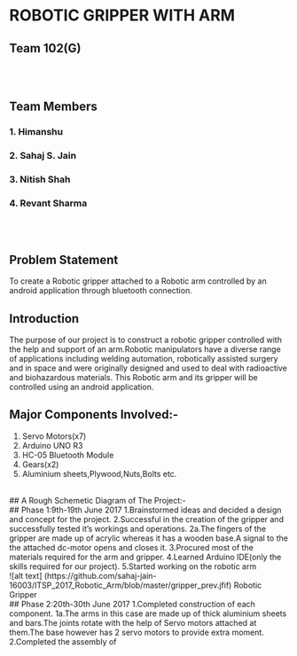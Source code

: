 # ROBOTIC GRIPPER WITH ARM
## Team 102(G)
</br></br>
## Team Members
### 1. Himanshu
### 2. Sahaj S. Jain
### 3. Nitish Shah
### 4. Revant Sharma
</br></br>
## Problem Statement
To create a Robotic gripper attached to a Robotic arm controlled by an android application through bluetooth connection.
</br>
## Introduction
The purpose of our project is to construct a robotic gripper controlled with the help and support of an arm.Robotic manipulators have a diverse range of applications including welding automation, robotically assisted surgery and in space and were originally designed and used to deal with radioactive and biohazardous materials. This Robotic arm and its gripper will be controlled using an android application.
</br>
## Major Components Involved:-
1. Servo Motors(x7)
2. Arduino UNO R3
3. HC-05 Bluetooth Module
4. Gears(x2)
5. Aluminium sheets,Plywood,Nuts,Bolts etc.
</br>
## A Rough Schemetic Diagram of The Project:- 

</br>
## Phase 1:9th-19th June 2017
1.Brainstormed ideas and decided a design and concept for the project.
2.Successful in the creation of the gripper and successfully tested it’s workings and operations.
2a.The fingers of the gripper are made up of acrylic whereas it has a wooden base.A signal to the the attached dc-motor opens and closes it.
3.Procured most of the materials required for the arm and gripper.
4.Learned Arduino IDE(only the skills required for our project).
5.Started working on the robotic arm
</br>
![alt text] (https://github.com/sahaj-jain-16003/ITSP_2017_Robotic_Arm/blob/master/gripper_prev.jfif)
Robotic Gripper
</br>
## Phase 2:20th-30th June 2017
1.Completed construction of each component.
1a.The arms  in this case are made up of thick aluminium sheets and bars.The joints rotate with the help of Servo motors attached at them.The base however has 2 servo motors to provide extra moment. 
2.Completed the assembly of 

